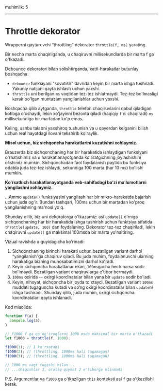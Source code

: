muhimlik: 5

---

# Throttle dekorator

Wrapperni qaytaruvchi “throttling” dekorator `throttle(f, ms)` yarating.

Bir necha marta chaqirilganda, u chaqiruvni millisekundlarda bir marta f ga o'tkazadi.

Debounce dekoratori bilan solishtirganda, xatti-harakatlar butunlay boshqacha:
- `debounce` funksiyani "sovutish" davridan keyin bir marta ishga tushiradi. Yakuniy natijani qayta ishlash uchun yaxshi.
- `throttle` uni berilgan `ms` vaqtidan tez-tez ishlatmaydi. Tez-tez bo'lmasligi kerak bo'lgan muntazam yangilanishlar uchun yaxshi.

Boshqacha qilib aytganda, `throttle` telefon chaqiruvlarini qabul qiladigan kotibga o'xshaydi, lekin xo'jayinni bezovta qiladi (haqiqiy `f` ni chaqiradi) `ms` millisekundiga bir martadan ko'p emas.

Keling, ushbu talabni yaxshiroq tushunish va u qayerdan kelganini bilish uchun real hayotdagi ilovani tekshirib ko'raylik.

**Misol uchun, biz sichqoncha harakatlarini kuzatishni xohlaymiz.**

Brauzerda biz sichqonchaning har bir harakatida ishlaydigan funksiyani o'rnatishimiz va u harakatlanayotganda ko'rsatgichning joylashishini olishimiz mumkin. Sichqonchadan faol foydalanish paytida bu funksiya odatda juda tez-tez ishlaydi, sekundiga 100 marta (har 10 ms) bo'lishi mumkin.

**Koʻrsatkich harakatlanayotganda veb-sahifadagi baʼzi maʼlumotlarni yangilashni xohlaymiz.**

...Ammo `update()` funksiyasini yangilash har bir mikro-harakatda bajarish uchun juda og‘ir. Bundan tashqari, 100ms uchun bir martadan ko'proq yangilanishning ma'nosi yo'q.

Shunday qilib, biz uni dekoratorga o'tkazamiz: asl `update()` o'rniga sichqonchaning har bir harakatida ishga tushirish uchun funktsiya sifatida `throttle(update, 100)` dan foydalaning. Dekorator tez-tez chaqiriladi, lekin chaqiruvni `update()` ga maksimal 100msda bir marta yo'naltiring.

Vizual ravishda u quyidagicha ko'rinadi:

1. Sichqonchaning birinchi harakati uchun bezatilgan variant darhol “yangilanish”ga chaqiruv qiladi. Bu juda muhim, foydalanuvchi ularning harakatiga bizning munosabatimizni darhol ko'radi.
2. Keyin sichqoncha harakatlanar ekan, `100ms`gacha hech narsa sodir bo'lmaydi. Bezatilgan variant chaqiruvlarga e'tibor bermaydi.
3. `100ms` oxirida -- oxirgi koordinatalar bilan yana bir `update` sodir bo'ladi.
4. Keyin, nihoyat, sichqoncha bir joyda to'xtaydi. Bezatilgan variant `100ms` muddati tugaguncha kutadi va so‘ng oxirgi koordinatalar bilan `update`ni ishga tushiradi. Shunday qilib, juda muhim, oxirgi sichqoncha koordinatalari qayta ishlanadi.

Kod misolida:

```js
function f(a) {
  console.log(a);
}

// f1000 f ga qo'ng'iroqlarni 1000 msda maksimal bir marta o'tkazadi
let f1000 = throttle(f, 1000);

f1000(1); // 1 ko'rsatadi
f1000(2); // (throttling, 1000ms hali tugamagan)
f1000(3); // (throttling, 1000ms hali tugamagan)

// 1000 ms vaqt tugashi bilan...
// ...chiqishlar 3, oraliq qiymat 2 e'tiborga olinmadi
```

P.S. Argumentlar va `f1000` ga o'tkazilgan `this` konteksti asl `f` ga o'tkazilishi kerak.
